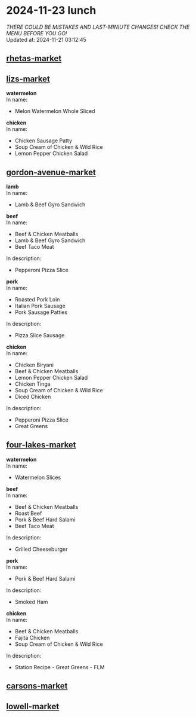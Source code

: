 # 2024-11-23 lunch  
*THERE COULD BE MISTAKES AND LAST-MINIUTE CHANGES! CHECK THE MENU BEFORE YOU GO!*  
Updated at: 2024-11-21 03:12:45  
## [rhetas-market](https://wisc-housingdining.nutrislice.com/menu/rhetas-market/lunch/2024-11-23)  
## [lizs-market](https://wisc-housingdining.nutrislice.com/menu/lizs-market/lunch/2024-11-23)  
**watermelon**  
In name:   
 - Melon Watermelon Whole Sliced  
  
**chicken**  
In name:   
 - Chicken Sausage Patty  
 - Soup Cream of Chicken & Wild Rice  
 - Lemon Pepper Chicken Salad  
  
## [gordon-avenue-market](https://wisc-housingdining.nutrislice.com/menu/gordon-avenue-market/lunch/2024-11-23)  
**lamb**  
In name:   
 - Lamb & Beef Gyro Sandwich  
  
**beef**  
In name:   
 - Beef & Chicken Meatballs  
 - Lamb & Beef Gyro Sandwich  
 - Beef Taco Meat  
  
In description:   
 - Pepperoni Pizza Slice  
  
**pork**  
In name:   
 - Roasted Pork Loin  
 - Italian Pork Sausage  
 - Pork Sausage Patties  
  
In description:   
 - Pizza Slice Sausage  
  
**chicken**  
In name:   
 - Chicken Biryani  
 - Beef & Chicken Meatballs  
 - Lemon Pepper Chicken Salad  
 - Chicken Tinga  
 - Soup Cream of Chicken & Wild Rice  
 - Diced Chicken  
  
In description:   
 - Pepperoni Pizza Slice  
 - Great Greens  
  
## [four-lakes-market](https://wisc-housingdining.nutrislice.com/menu/four-lakes-market/lunch/2024-11-23)  
**watermelon**  
In name:   
 - Watermelon Slices  
  
**beef**  
In name:   
 - Beef & Chicken Meatballs  
 - Roast Beef  
 - Pork & Beef Hard Salami  
 - Beef Taco Meat  
  
In description:   
 - Grilled Cheeseburger  
  
**pork**  
In name:   
 - Pork & Beef Hard Salami  
  
In description:   
 - Smoked Ham  
  
**chicken**  
In name:   
 - Beef & Chicken Meatballs  
 - Fajita Chicken  
 - Soup Cream of Chicken & Wild Rice  
  
In description:   
 - Station Recipe - Great Greens - FLM  
  
## [carsons-market](https://wisc-housingdining.nutrislice.com/menu/carsons-market/lunch/2024-11-23)  
## [lowell-market](https://wisc-housingdining.nutrislice.com/menu/lowell-market/lunch/2024-11-23)  
  
